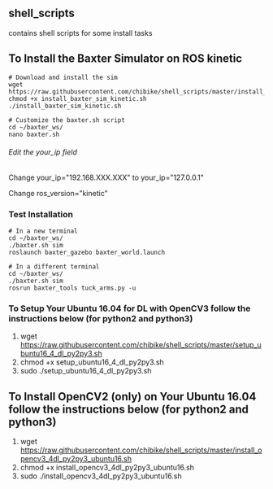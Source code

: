 ## shell_scripts
contains shell scripts for some install tasks

## To Install the Baxter Simulator on ROS kinetic

```
# Download and install the sim
wget https://raw.githubusercontent.com/chibike/shell_scripts/master/install_baxter_sim_kinetic.sh
chmod +x install_baxter_sim_kinetic.sh
./install_baxter_sim_kinetic.sh

# Customize the baxter.sh script
cd ~/baxter_ws/
nano baxter.sh
```

###### Edit the your_ip field

Change your_ip="192.168.XXX.XXX" to your_ip="127.0.0.1"

Change ros_version="kinetic"

### Test Installation

```
# In a new terminal
cd ~/baxter_ws/
./baxter.sh sim
roslaunch baxter_gazebo baxter_world.launch

# In a different terminal
cd ~/baxter_ws/
./baxter.sh sim
rosrun baxter_tools tuck_arms.py -u
```

### To Setup Your Ubuntu 16.04 for DL with OpenCV3 follow the instructions below (for python2 and python3)
1. wget https://raw.githubusercontent.com/chibike/shell_scripts/master/setup_ubuntu16_4_dl_py2py3.sh
2. chmod +x setup_ubuntu16_4_dl_py2py3.sh
3. sudo ./setup_ubuntu16_4_dl_py2py3.sh

## To Install OpenCV2 (only) on Your Ubuntu 16.04 follow the instructions below (for python2 and python3)
1. wget https://raw.githubusercontent.com/chibike/shell_scripts/master/install_opencv3_4dl_py2py3_ubuntu16.sh
2. chmod +x install_opencv3_4dl_py2py3_ubuntu16.sh
3. sudo ./install_opencv3_4dl_py2py3_ubuntu16.sh
